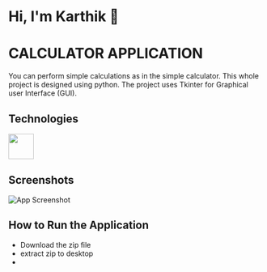 # Hi, I'm Karthik 👋

# CALCULATOR APPLICATION
You can perform simple calculations as in the simple calculator. This whole project is designed using python. The project uses Tkinter for Graphical user Interface (GUI).

## Technologies

 <img width="50px" src="https://ik.imagekit.io/ybyfbcvb8/python.png?updatedAt=1692968478421"/>

## Screenshots

![App Screenshot](https://ik.imagekit.io/ybyfbcvb8/Calculator%2026-08-2023%2016_31_25.png?updatedAt=1693047832774)



## How to Run the Application

- Download the zip file 
- extract zip to desktop
- 



